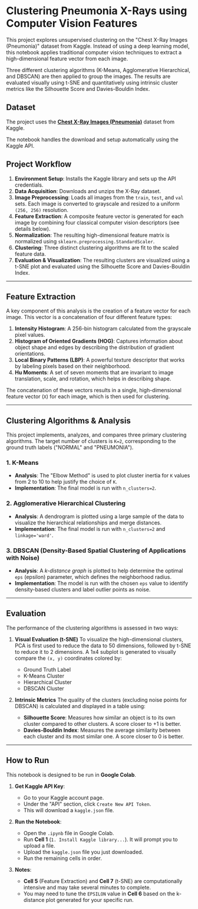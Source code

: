 
# Clustering Pneumonia X-Rays using Computer Vision Features

This project explores unsupervised clustering on the "Chest X-Ray Images (Pneumonia)" dataset from Kaggle. Instead of using a deep learning model, this notebook applies traditional computer vision techniques to extract a high-dimensional feature vector from each image.

Three different clustering algorithms (K-Means, Agglomerative Hierarchical, and DBSCAN) are then applied to group the images. The results are evaluated visually using t-SNE and quantitatively using intrinsic cluster metrics like the Silhouette Score and Davies-Bouldin Index.

##  Dataset

The project uses the **[Chest X-Ray Images (Pneumonia)](https://www.kaggle.com/datasets/paultimothymooney/chest-xray-pneumonia)** dataset from Kaggle.

The notebook handles the download and setup automatically using the Kaggle API.

## Project Workflow

1.  **Environment Setup**: Installs the Kaggle library and sets up the API credentials.
2.  **Data Acquisition**: Downloads and unzips the X-Ray dataset.
3.  **Image Preprocessing**: Loads all images from the `train`, `test`, and `val` sets. Each image is converted to grayscale and resized to a uniform `(256, 256)` resolution.
4.  **Feature Extraction**: A composite feature vector is generated for each image by combining four classical computer vision descriptors (see details below).
5.  **Normalization**: The resulting high-dimensional feature matrix is normalized using `sklearn.preprocessing.StandardScaler`.
6.  **Clustering**: Three distinct clustering algorithms are fit to the scaled feature data.
7.  **Evaluation & Visualization**: The resulting clusters are visualized using a t-SNE plot and evaluated using the Silhouette Score and Davies-Bouldin Index.

---

## Feature Extraction

A key component of this analysis is the creation of a feature vector for each image. This vector is a concatenation of four different feature types:

1.  **Intensity Histogram**: A 256-bin histogram calculated from the grayscale pixel values.
2.  **Histogram of Oriented Gradients (HOG)**: Captures information about object shape and edges by describing the distribution of gradient orientations.
3.  **Local Binary Patterns (LBP)**: A powerful texture descriptor that works by labeling pixels based on their neighborhood.
4.  **Hu Moments**: A set of seven moments that are invariant to image translation, scale, and rotation, which helps in describing shape.

The concatenation of these vectors results in a single, high-dimensional feature vector (`X`) for each image, which is then used for clustering.

---

## Clustering Algorithms & Analysis

This project implements, analyzes, and compares three primary clustering algorithms. The target number of clusters is `K=2`, corresponding to the ground truth labels ("NORMAL" and "PNEUMONIA").

### 1. K-Means
* **Analysis**: The "Elbow Method" is used to plot cluster inertia for `K` values from 2 to 10 to help justify the choice of `K`.
* **Implementation**: The final model is run with `n_clusters=2`.

### 2. Agglomerative Hierarchical Clustering
* **Analysis**: A dendrogram is plotted using a large sample of the data to visualize the hierarchical relationships and merge distances.
* **Implementation**: The final model is run with `n_clusters=2` and `linkage='ward'`.

### 3. DBSCAN (Density-Based Spatial Clustering of Applications with Noise)
* **Analysis**: A *k-distance graph* is plotted to help determine the optimal `eps` (epsilon) parameter, which defines the neighborhood radius.
* **Implementation**: The model is run with the chosen `eps` value to identify density-based clusters and label outlier points as noise.

---

## Evaluation

The performance of the clustering algorithms is assessed in two ways:

1.  **Visual Evaluation (t-SNE)**
    To visualize the high-dimensional clusters, PCA is first used to reduce the data to 50 dimensions, followed by t-SNE to reduce it to 2 dimensions. A 1x4 subplot is generated to visually compare the `(x, y)` coordinates colored by:
    * Ground Truth Label
    * K-Means Cluster
    * Hierarchical Cluster
    * DBSCAN Cluster

2.  **Intrinsic Metrics**
    The quality of the clusters (excluding noise points for DBSCAN) is calculated and displayed in a table using:
    * **Silhouette Score**: Measures how similar an object is to its own cluster compared to other clusters. A score closer to +1 is better.
    * **Davies-Bouldin Index**: Measures the average similarity between each cluster and its most similar one. A score closer to 0 is better.

---

## How to Run

This notebook is designed to be run in **Google Colab**.

1.  **Get Kaggle API Key**:
    * Go to your Kaggle account page.
    * Under the "API" section, click `Create New API Token`.
    * This will download a `kaggle.json` file.

2.  **Run the Notebook**:
    * Open the `.ipynb` file in Google Colab.
    * Run **Cell 1** (`1. Install Kaggle library...`). It will prompt you to upload a file.
    * Upload the `kaggle.json` file you just downloaded.
    * Run the remaining cells in order.

3.  **Notes**:
    * **Cell 5** (Feature Extraction) and **Cell 7** (t-SNE) are computationally intensive and may take several minutes to complete.
    * You may need to tune the `EPSILON` value in **Cell 6** based on the k-distance plot generated for your specific run.

